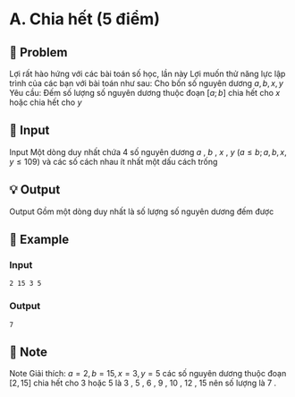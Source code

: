# A. Chia hết (5 điểm)

## 📖 Problem

Lợi rất hào hứng với các bài toán số học, lần này Lợi muốn thử năng lực lập trình của các bạn với bài toán như sau:
Cho bốn số nguyên dương
$a,b,x,y$
Yêu cầu: Đếm số lượng số nguyên dương thuộc đoạn
$[a;b]$
chia hết cho
$x$
hoặc chia hết cho
$y$


## 🧩 Input

Input
Một dòng duy nhất chứa
$4$
số nguyên dương
$a$
,
$b$
,
$x$
,
$y$
$(a≤b;a,b,x,y≤ 109)$
và các số cách nhau ít nhất một dấu cách trống


## 💡 Output

Output
Gồm một dòng duy nhất là số lượng số nguyên dương đếm được


## 🧠 Example

### Input

```text
2 15 3 5
```

### Output

```text
7
```



## 📝 Note

Note
Giải thích:
$a= 2,b= 15,x= 3,y= 5$
các số nguyên dương thuộc đoạn
$[2, 15]$
chia hết cho
$3$
hoặc
$5$
là
$3$
,
$5$
,
$6$
,
$9$
,
$10$
,
$12$
,
$15$
nên số lượng là
$7$
.

